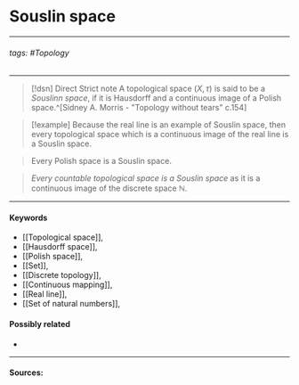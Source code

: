 # Souslin space
***
###### tags: #Topology 
***
>[!dsn] Direct Strict note
>A topological space $(X,\tau)$ is said to be a *Souslinn space*, if it is Hausdorff and a continuous image of a Polish space.^[Sidney A. Morris - "Topology without tears" c.154]

>[!example]
>Because the real line is an example of Souslin space, then every topological space which is a continuous image of the real line is a Souslin space. 

>Every Polish space is a Souslin space.

>*Every countable topological space is a Souslin space* as it is a continuous image of the discrete space $\mathbb{N}$.
***
#### Keywords
- [[Topological space]],
- [[Hausdorff space]],
- [[Polish space]],
- [[Set]],
- [[Discrete topology]],
- [[Continuous mapping]],
- [[Real line]],
- [[Set of natural numbers]],
#### Possibly related
- 
***
#### Sources: